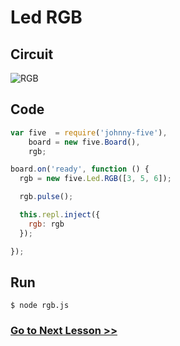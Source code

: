 # Led RGB

## Circuit

![RGB](http://i.imgur.com/kc3fxsY.png)

## Code

``` js
var five  = require('johnny-five'),
    board = new five.Board(),
    rgb;

board.on('ready', function () {
  rgb = new five.Led.RGB([3, 5, 6]);

  rgb.pulse();

  this.repl.inject({
    rgb: rgb
  });

});
```

## Run

```
$ node rgb.js
```

### [Go to Next Lesson >>](../holiday_ligths/)
